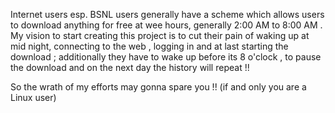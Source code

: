 Internet users esp. BSNL users generally have a scheme which allows users to download anything for free at wee hours, generally 2:00 AM to 8:00 AM . My vision to start creating this project is to cut their pain of waking up at mid night,  connecting to the web , logging in and at last starting the download ; additionally they have to wake up before its 8 o'clock , to pause the download and on the next day the history will repeat !!

So the wrath of my efforts may gonna spare you !!
(if and only you are a Linux user)